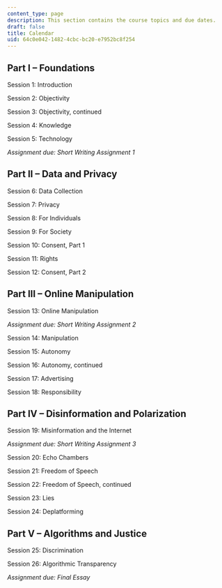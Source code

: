 ```yaml
---
content_type: page
description: This section contains the course topics and due dates.
draft: false
title: Calendar
uid: 64c0e042-1482-4cbc-bc20-e7952bc8f254
---
```

## Part I – Foundations

Session 1: Introduction

Session 2: Objectivity

Session 3: Objectivity, continued

Session 4: Knowledge

Session 5: Technology

*Assignment due: Short Writing Assignment 1*

## Part II – Data and Privacy

Session 6: Data Collection

Session 7: Privacy

Session 8: For Individuals

Session 9: For Society

Session 10: Consent, Part 1

Session 11: Rights

Session 12: Consent, Part 2

## Part III – Online Manipulation

Session 13: Online Manipulation

*Assignment due: Short Writing Assignment 2*

Session 14: Manipulation

Session 15: Autonomy

Session 16: Autonomy, continued

Session 17: Advertising

Session 18: Responsibility

## Part IV – Disinformation and Polarization

Session 19: Misinformation and the Internet

*Assignment due: Short Writing Assignment 3*

Session 20: Echo Chambers

Session 21: Freedom of Speech

Session 22: Freedom of Speech, continued

Session 23: Lies

Session 24: Deplatforming

## Part V – Algorithms and Justice

Session 25: Discrimination

Session 26: Algorithmic Transparency

*Assignment due: Final Essay*